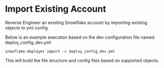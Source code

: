 # Import Existing Account

Reverse Engineer an existing Snowflake account by importing existing objects to yml config.

Below is an example execution based on the dev configuration file named deploy_config_dev.yml

```
snowflake-deployer import -c deploy_config_dev.yml

```

This will build the file structure and config files based on supported objects.